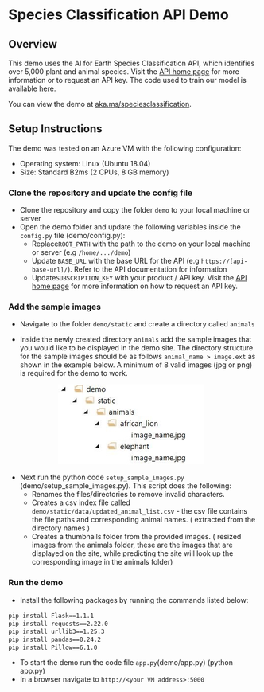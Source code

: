 # Species Classification API Demo


## Overview

This demo uses the AI for Earth Species Classification API, which identifies over 5,000 plant and animal species. Visit the [API home page](https://www.microsoft.com/en-us/ai/ai-for-earth-apis) for more information or to request an API key.  The code used to train our model is available [here](https://github.com/Microsoft/SpeciesClassification).

You can view the demo at [aka.ms/speciesclassification](http://aka.ms/speciesclassification).


## Setup Instructions

The demo was tested on an Azure VM with the following configuration:
* Operating system: Linux (Ubuntu 18.04)
* Size: Standard B2ms (2 CPUs, 8 GB memory)


### Clone the repository and update the config file

- Clone the repository and copy the folder `demo` to your local machine or server
- Open the demo folder and update the following variables inside the `config.py` file (demo/config.py):
   - Replace`ROOT_PATH` with the path to the demo on your local machine or server (e.g `/home/.../demo`)
   - Update `BASE_URL` with the base URL for the API (e.g `https://[api-base-url]/`). Refer to the API documentation for          information 
   - Update`SUBSCRIPTION_KEY` with your product / API key. Visit the [API home page](https://www.microsoft.com/en-us/ai/ai-for-earth-apis) for more information on how to request an API key.


### Add the sample images

* Navigate to the folder `demo/static` and create a directory called `animals`

* Inside the newly created directory `animals` add the sample images that you would like to be displayed in the demo site.
   The directory structure for the sample images should be as follows `animal_name > image.ext` as shown in the example below.  A minimum of 8 valid images (jpg or png) is required for the demo to work.
   
<p style="margin-left:100px;"><img src="sample_images_dir_structure.jpg" alt="sample images directory structure"/></p>
  
* Next run the python code `setup_sample_images.py` (demo/setup_sample_images.py). 
  This script does the following:
  - Renames the files/directories to remove invalid characters.
  - Creates a csv index file called `demo/static/data/updated_animal_list.csv` - the csv file contains the file paths and      corresponding animal names. ( extracted from the directory names )
  - Creates a thumbnails folder from the provided images. ( resized images from the animals folder, these are the images
  that are displayed on the site, while predicting the site will look up the corresponding image in the animals folder)

### Run the demo

* Install the following packages by running the commands listed below:

```
pip install Flask==1.1.1
pip install requests==2.22.0
pip install urllib3==1.25.3
pip install pandas==0.24.2
pip install Pillow==6.1.0
```

- To start the demo run the code file `app.py`(demo/app.py) (python app.py)
- In a browser navigate to `http://<your VM address>:5000`

